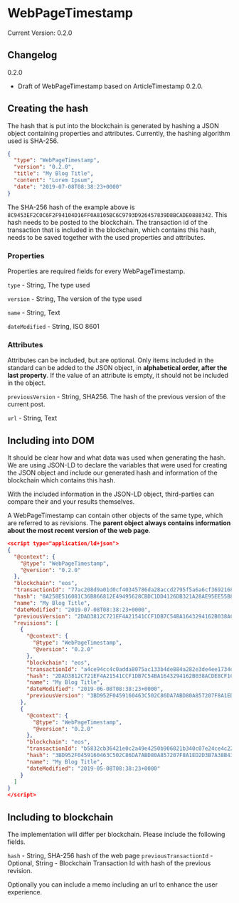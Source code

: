 # WebPageTimestamp

Current Version: 0.2.0

## Changelog
0.2.0
- Draft of WebPageTimestamp based on ArticleTimestamp 0.2.0.

## Creating the hash

The hash that is put into the blockchain is generated by hashing a JSON object containing properties and attributes. Currently, the hashing algorithm used is SHA-256.

```json
{
  "type": "WebPageTimestamp",
  "version": "0.2.0",
  "title": "My Blog Title",
  "content": "Lorem Ipsum",
  "date": "2019-07-08T08:38:23+0000"
}
```

The SHA-256 hash of the example above is `8C9453EF2C0C6F2F94104D16FF0A8105BC6C9793D926457839D8BCADE0888342`. This hash needs to be posted to the blockchain. The transaction id of the transaction that is included in the blockchain, which contains this hash, needs to be saved together with the used properties and attributes. 

### Properties

Properties are required fields for every WebPageTimestamp. 

`type` - String, The type used

`version` - String, The version of the type used

`name` - String, Text

`dateModified` - String, ISO 8601

### Attributes

Attributes can be included, but are optional. Only items included in the standard can be added to the JSON object, in **alphabetical order, after the last property**. If the value of an attribute is empty, it should not be included in the object.

`previousVersion` - String, SHA256. The hash of the previous version of the current post.

`url` - String, Text

## Including into DOM

It should be clear how and what data was used when generating the hash. We are using JSON-LD to declare the variables that were used for creating the JSON object and include our generated hash and information of the blockchain which contains this hash. 

With the included information in the JSON-LD object, third-parties can compare their and your results themselves.

A WebPageTimestamp can contain other objects of the same type, which are referred to as revisions. The **parent object always contains information about the most recent version of the web page**.

```json
<script type="application/ld+json">
{
  "@context": {
    "@type": "WebPageTimestamp",
    "@version": "0.2.0"
  },
  "blockchain": "eos",
  "transactionId": "77ac208d9a01d0cf40345786da28accd2795f5a6a6cf3692168a2a71ca165708",
  "hash": "8A258E516081C36B866812E49495628CBDC1DD4126DB321A28AE95EE55B83BAB",
  "name": "My Blog Title",
  "dateModified": "2019-07-08T08:38:23+0000",
  "previousVersion": "2DAD3812C721EF4A21541CCF1DB7C54BA1643294162B038ACDE8CF1CE7DA511B",
  "revisions": [
    {
      "@context": {
        "@type": "WebPageTimestamp",
        "@version": "0.2.0"
      },
      "blockchain": "eos",
      "transactionId": "a4ce94cc4c0adda8075ac133b4de884a282e3de4ee1734d808a2e9737e06f5a1",
      "hash": "2DAD3812C721EF4A21541CCF1DB7C54BA1643294162B038ACDE8CF1CE7DA511B",
      "name": "My Blog Title",
      "dateModified": "2019-06-08T08:38:23+0000",
      "previousVersion": "3BD952F0459160463C502C86DA7ABD80A857207F8A1ED2D3B7A38B438CA0D071"
    },
    {
      "@context": {
        "@type": "WebPageTimestamp",
        "@version": "0.2.0"
      },
      "blockchain": "eos",
      "transactionId": "b5832cb36421e0c2a49e4250b906021b340c07e24ce4c22156cf7d7cbf9a1254",
      "hash": "3BD952F0459160463C502C86DA7ABD80A857207F8A1ED2D3B7A38B438CA0D071",
      "name": "My Blog Title",
      "dateModified": "2019-05-08T08:38:23+0000"
    }
  ]
}
</script>
```

## Including to blockchain

The implementation will differ per blockchain. Please include the following fields. 

`hash` - String, SHA-256 hash of the web page 
`previousTransactionId` - Optional, String - Blockchain Transaction Id with hash of the previous revision.

Optionally you can include a memo including an url to enhance the user experience.
